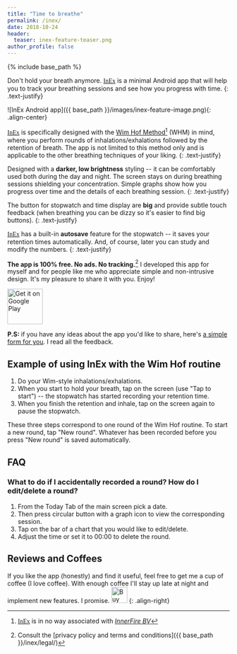 ```yaml
--- 
title: "Time to breathe" 
permalink: /inex/
date: 2018-10-24
header:
  teaser: inex-feature-teaser.png
author_profile: false
---
```


{% include base_path %}

Don't hold your breath anymore. 
<a href='http://play.google.com/store/apps/details?id=in.futurezoom.inex' target='_blank' style="font-family: 'Lobster', cursive;">InEx</a>
 is a minimal Android app that will
help you to track your breathing sessions and see how you progress with time.
 {: .text-justify}

![InEx Android app]({{ base_path }}/images/inex-feature-image.png){: .align-center}

<a href='http://play.google.com/store/apps/details?id=in.futurezoom.inex' target='_blank' style="font-family: 'Lobster', cursive;">InEx</a>
 is specifically designed with the [Wim Hof Method](http://www.wimhofmethod.com)[^1] (WHM) in mind, where you perform rounds
of inhalations/exhalations followed by the retention of breath. The app is not limited to this method only and is applicable to the other breathing techniques of your liking.
{: .text-justify}

Designed with a __darker, low brightness__ styling -- it can be comfortably used both during the day and night.
The screen stays on during breathing sessions shielding your concentration.
Simple graphs show how you progress over time and the details of each breathing session.
{: .text-justify}

The button for stopwatch and time display are __big__ and provide subtle touch feedback (when breathing you can be dizzy so it's easier to find big buttons).
{: .text-justify}


<a href='http://play.google.com/store/apps/details?id=in.futurezoom.inex' target='_blank' style="font-family: 'Lobster', cursive;">InEx</a>
 has a built-in __autosave__ feature for the stopwatch -- it saves your retention times automatically. And, of course, later you can study and modify the numbers.
{: .text-justify}

__The app is 100% free. No ads. No tracking.__[^2] I developed this app for myself and for people like me who appreciate simple and non-intrusive design.
It's my pleasure to share it with you. Enjoy!

<a href='http://play.google.com/store/apps/details?id=in.futurezoom.inex&pcampaignid=MKT-Other-global-all-co-prtnr-py-PartBadge-Mar2515-1'><img alt='Get it on Google Play' border='0' height='80' style='border:0px;height:80px;' src='{{ base_path }}/images/en_badge_web_generic.png' /></a>


__P.S:__ if you have any ideas about the app you'd like to share, here's [a simple form for you](https://goo.gl/forms/Dj0klCu3HZg6pUe32). I read all the feedback.

## Example of using InEx with the Wim Hof routine

1. Do your Wim-style inhalations/exhalations.
2. When you start to hold your breath, tap on the screen (use "Tap to start") --  the stopwatch has started recording your retention time.
3. When you finish the retention and inhale, tap on the screen again to pause the stopwatch.
 
These three steps correspond to one round of the Wim Hof routine. 
To start a new round, tap "New round". Whatever has been recorded before you press "New round" is saved automatically.

## FAQ

### What to do if I accidentally recorded a round? How do I edit/delete a round?

1. From the Today Tab of the main screen pick a date.
2. Then press circular button with a graph icon to view the corresponding session.
3. Tap on the bar of a chart that you would like to edit/delete.
4. Adjust the time or set it to 00:00 to delete the round.


## Reviews and Coffees


If you like the app (honestly) and find it useful, feel free to get me a cup of coffee (I love coffee). With enough coffee I'll stay up late at
night and implement new features. I promise.
<a href='https://ko-fi.com/A840GRP' target='_blank'><img height='36' style='border:0px;height:36px;' src='https://az743702.vo.msecnd.net/cdn/kofi4.png?v=f' border='0' alt='Buy Me a Coffee at ko-fi.com' /></a> 
 {: .align-right} 





<!-- ![InEx Reviews]({{ base_path }}/images/gp-reviews.png){: .align-center} -->

<script type='text/javascript' src='https://ko-fi.com/widgets/CounterWidget.js'></script><script type='text/javascript'>counterwidget.init('A840GRP');counterwidget.draw();</script>



[^1]: <a href='http://play.google.com/store/apps/details?id=in.futurezoom.inex' target='_blank' style="font-family: 'Lobster', cursive;">InEx</a> is in no way associated with [_InnerFire BV_](http://www.wimhofmethod.com) 


[^2]: Consult the [privacy policy and terms and conditions]({{ base_path }}/inex/legal/)
